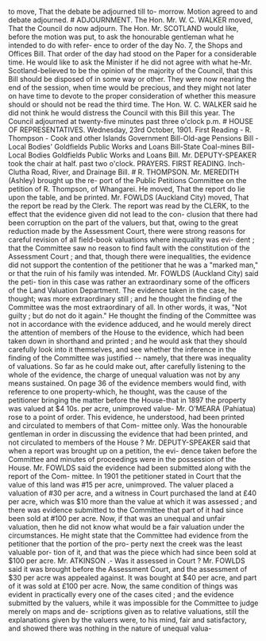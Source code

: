 to move, That the debate be adjourned till to- morrow. Motion agreed to and debate adjourned. # ADJOURNMENT. The Hon. Mr. W. C. WALKER moved, That the Council do now adjourn. The Hon. Mr. SCOTLAND would like, before the motion was put, to ask the honourable gentleman what he intended to do with refer- ence to order of the day No. 7, the Shops and Offices Bill. That order of the day had stood on the Paper for a considerable time. He would like to ask the Minister if he did not agree with what he-Mr. Scotland-believed to be the opinion of the majority of the Council, that this Bill should be disposed of in some way or other. They were now nearing the end of the session, when time would be precious, and they might not later on have time to devote to the proper consideration of whether this measure should or should not be read the third time. The Hon. W. C. WALKER said he did not think he would distress the Council with this Bill this year. The Council adjourned at twenty-five minutes past three o'clock p.m. # HOUSE OF REPRESENTATIVES. Wednesday, 23rd October, 1901. First Reading - R. Thompson - Cook and other Islands Government Bill-Old-age Pensions Bill -Local Bodies' Goldfields Public Works and Loans Bill-State Coal-mines Bill-Local Bodies Goldfields Public Works and Loans Bill. Mr. DEPUTY-SPEAKER took the chair at half. past two o'clock. PRAYERS. FIRST READING. Inch-Clutha Road, River, and Drainage Bill. # R. THOMPSON. Mr. MEREDITH (Ashley) brought up the re- port of the Public Petitions Committee on the petition of R. Thompson, of Whangarei. He moved, That the report do lie upon the table, and be printed. Mr. FOWLDS (Auckland City) moved, That the report be read by the Clerk. The report was read by the CLERK, to the effect that the evidence given did not lead to the con- clusion that there had been corruption on the part of the valuers, but that, owing to the great reduction made by the Assessment Court, there were strong reasons for careful revision of all field-book valuations where inequality was evi- dent ; that the Committee saw no reason to find fault with the constitution of the Assessment Court ; and that, though there were inequalities, the evidence did not support the contention of the petitioner that he was a "marked man," or that the ruin of his family was intended. Mr. FOWLDS (Auckland City) said the peti- tion in this case was rather an extraordinary some of the officers of the Land Valuation Department. The evidence taken in the case, he thought; was more extraordinary still ; and he thought the finding of the Committee was the most extraordinary of all. In other words, it was, "Not guilty ; but do not do it again." He thought the finding of the Committee was not in accordance with the evidence adduced, and he would merely direct the attention of members of the House to the evidence, which had been taken down in shorthand and printed ; and he would ask that they should carefully look into it themselves, and see whether the inference in the finding of the Committee was justified -- namely, that there was inequality of valuations. So far as he could make out, after carefully listening to the whole of the evidence, the charge of unequal valuation was not by any means sustained. On page 36 of the evidence members would find, with reference to one property-which, he thought, was the cause of the petitioner bringing the matter before the House-that in 1897 the property was valued at $4 10s. per acre, unimproved value- Mr. O'MEARA (Pahiatua) rose to a point of order. This evidence, he understood, had been printed and circulated to members of that Com- mittee only. Was the honourable gentleman in order in discussing the evidence that had been printed, and not circulated to members of the House ? Mr. DEPUTY-SPEAKER said that when a report was brought up on a petition, the evi- dence taken before the Committee and minutes of proceedings were in the possession of the House. Mr. FOWLDS said the evidence had been submitted along with the report of the Com- mittee. In 1901 the petitioner stated in Court that the value of this land was #15 per acre, unimproved. The valuer placed a valuation of #30 per acre, and a witness in Court purchased the land at £40 per acre, which was $10 more than the value at which it was assessed ; and there was evidence submitted to the Committee that part of it had since been sold at #100 per acre. Now, if that was an unequal and unfair valuation, then he did not know what would be a fair valuation under the circumstances. He might state that the Committee had evidence from the petitioner that the portion of the pro- perty next the creek was the least valuable por- tion of it, and that was the piece which had since been sold at $100 per acre. Mr. ATKINSON .- Was it assessed in Court ? Mr. FOWLDS said it was brought before the Assessment Court, and the assessment of $30 per acre was appealed against. It was bought at $40 per acre, and part of it was sold at £100 per acre. Now, the same condition of things was evident in practically every one of the cases cited ; and the evidence submitted by the valuers, while it was impossible for the Committee to judge merely on maps and de- scriptions given as to relative valuations, still the explanations given by the valuers were, to his mind, fair and satisfactory, and showed there was nothing in the nature of unequal valua- 